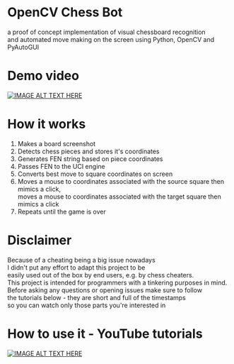 # OpenCV Chess Bot
a proof of concept implementation of visual chessboard recognition<br>
and automated move making on the screen using Python, OpenCV and PyAutoGUI

# Demo video
[![IMAGE ALT TEXT HERE](https://img.youtube.com/vi/1Tt_jFeYUWc/0.jpg)](https://youtu.be/1Tt_jFeYUWc)

# How it works
1. Makes a board screenshot
2. Detects chess pieces and stores it's coordinates
3. Generates FEN string based on piece coordinates
4. Passes FEN to the UCI engine
5. Converts best move to square coordinates on screen
6. Moves a mouse to coordinates associated with the source square then mimics a click,<br>
   moves a mouse to coordinates associated with the target square then mimics a click
7. Repeats until the game is over

# Disclaimer
Because of a cheating being a big issue nowadays<br> 
I didn't put any effort to adapt this project to be<br> 
easily used out of the box by end users, e.g. by chess cheaters.<br>
This project is intended for programmers with a tinkering purposes in mind.<br>
Before asking any questions or opening issues make sure to follow<br>
the tutorials below - they are short and full of the timestamps<br>
so you can watch only those parts you're interested in 

# How to use it - YouTube tutorials
[![IMAGE ALT TEXT HERE](https://img.youtube.com/vi/aUDkVUAHd0Q/0.jpg)](https://www.youtube.com/watch?v=aUDkVUAHd0Q&list=PLmN0neTso3Jzbh1P5Tr3o_wvAawFE2__e)
